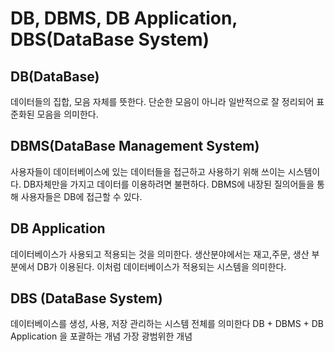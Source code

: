 # DB, DBMS, DB Application, DBS(DataBase System)

## DB(DataBase)
데이터들의 집합, 모음 자체를 뜻한다.
단순한 모음이 아니라 일반적으로 잘 정리되어 표준화된 모음을 의미한다.

## DBMS(DataBase Management System)
사용자들이 데이터베이스에 있는 데이터들을 접근하고 사용하기 위해 쓰이는 시스템이다.
DB자체만을 가지고 데이터를 이용하려면 불편하다.
DBMS에 내장된 질의어들을 통해 사용자들은 DB에 접근할 수 있다.

## DB Application
데이터베이스가 사용되고 적용되는 것을 의미한다.
생산분야에서는 재고,주문, 생산 부분에서 DB가 이용된다.
이처럼 데이터베이스가 적용되는 시스템을 의미한다.

## DBS (DataBase System)
데이터베이스를 생성, 사용, 저장 관리하는 시스템 전체를 의미한다
DB + DBMS + DB Application 을 포괄하는 개념
가장 광범위한 개념
